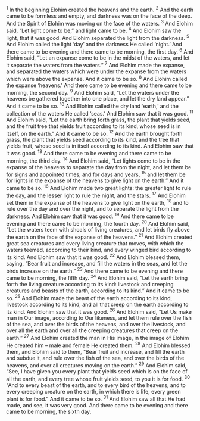 <sup>1</sup> In the beginning Elohim created the heavens and the earth.
<sup>2</sup> And the earth came to be formless and empty, and darkness was on the face of the deep. And the Spirit of Elohim was moving on the face of the waters.
<sup>3</sup> And Elohim said, “Let light come to be,” and light came to be.
<sup>4</sup> And Elohim saw the light, that it was good. And Elohim separated the light from the darkness.
<sup>5</sup> And Elohim called the light ‘day’ and the darkness He called ‘night.’ And there came to be evening and there came to be morning, the first day.
<sup>6</sup> And Elohim said, “Let an expanse come to be in the midst of the waters, and let it separate the waters from the waters.”
<sup>7</sup> And Elohim made the expanse, and separated the waters which were under the expanse from the waters which were above the expanse. And it came to be so.
<sup>8</sup> And Elohim called the expanse ‘heavens.’ And there came to be evening and there came to be morning, the second day.
<sup>9</sup> And Elohim said, “Let the waters under the heavens be gathered together into one place, and let the dry land appear.” And it came to be so.
<sup>10</sup> And Elohim called the dry land ‘earth,’ and the collection of the waters He called ‘seas.’ And Elohim saw that it was good.
<sup>11</sup> And Elohim said, “Let the earth bring forth grass, the plant that yields seed, and the fruit tree that yields fruit according to its kind, whose seed is in itself, on the earth.” And it came to be so.
<sup>12</sup> And the earth brought forth grass, the plant that yields seed according to its kind, and the tree that yields fruit, whose seed is in itself according to its kind. And Elohim saw that it was good.
<sup>13</sup> And there came to be evening and there came to be morning, the third day.
<sup>14</sup> And Elohim said, “Let lights come to be in the expanse of the heavens to separate the day from the night, and let them be for signs and appointed times, and for days and years,
<sup>15</sup> and let them be for lights in the expanse of the heavens to give light on the earth.” And it came to be so.
<sup>16</sup> And Elohim made two great lights: the greater light to rule the day, and the lesser light to rule the night, and the stars.
<sup>17</sup> And Elohim set them in the expanse of the heavens to give light on the earth,
<sup>18</sup> and to rule over the day and over the night, and to separate the light from the darkness. And Elohim saw that it was good.
<sup>19</sup> And there came to be evening and there came to be morning, the fourth day.
<sup>20</sup> And Elohim said, “Let the waters teem with shoals of living creatures, and let birds fly above the earth on the face of the expanse of the heavens.”
<sup>21</sup> And Elohim created great sea creatures and every living creature that moves, with which the waters teemed, according to their kind, and every winged bird according to its kind. And Elohim saw that it was good.
<sup>22</sup> And Elohim blessed them, saying, “Bear fruit and increase, and fill the waters in the seas, and let the birds increase on the earth.”
<sup>23</sup> And there came to be evening and there came to be morning, the fifth day.
<sup>24</sup> And Elohim said, “Let the earth bring forth the living creature according to its kind: livestock and creeping creatures and beasts of the earth, according to its kind.” And it came to be so.
<sup>25</sup> And Elohim made the beast of the earth according to its kind, livestock according to its kind, and all that creep on the earth according to its kind. And Elohim saw that it was good.
<sup>26</sup> And Elohim said, “Let Us make man in Our image, according to Our likeness, and let them rule over the fish of the sea, and over the birds of the heavens, and over the livestock, and over all the earth and over all the creeping creatures that creep on the earth.”
<sup>27</sup> And Elohim created the man in His image, in the image of Elohim He created him – male and female He created them.
<sup>28</sup> And Elohim blessed them, and Elohim said to them, “Bear fruit and increase, and fill the earth and subdue it, and rule over the fish of the sea, and over the birds of the heavens, and over all creatures moving on the earth.”
<sup>29</sup> And Elohim said, “See, I have given you every plant that yields seed which is on the face of all the earth, and every tree whose fruit yields seed, to you it is for food.
<sup>30</sup> “And to every beast of the earth, and to every bird of the heavens, and to every creeping creature on the earth, in which there is life, every green plant is for food.” And it came to be so.
<sup>31</sup> And Elohim saw all that He had made, and see, it was very good. And there came to be evening and there came to be morning, the sixth day.
